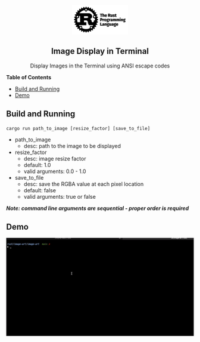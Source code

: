 <br />
<div align="center">
  <a href="https://github.com/JanitSri/rust-image-art-terminal">
    <img src="docs/rust-logo2.png" alt="Logo" width="150" height="80">
  </a>

  <h2 align="center">Image Display in Terminal</h2>

  <p align="center">
    Display Images in the Terminal using ANSI escape codes
  </p>
</div>

<!-- START doctoc generated TOC please keep comment here to allow auto update -->
<!-- DON'T EDIT THIS SECTION, INSTEAD RE-RUN doctoc TO UPDATE -->
**Table of Contents** 

- [Build and Running](#build-and-running)
- [Demo](#demo)

<!-- END doctoc generated TOC please keep comment here to allow auto update -->

## Build and Running

```shell
cargo run path_to_image [resize_factor] [save_to_file]
```

- path_to_image
  - desc: path to the image to be displayed
- resize_factor
  - desc: image resize factor  
  - default: 1.0
  - valid arguments: 0.0 - 1.0
- save_to_file
  - desc: save the RGBA value at each pixel location
  - default: false
  - valid arguments: true or false

***Note: command line arguments are sequential - proper order is required***

## Demo

![Example Gif](./docs/demo.gif)
